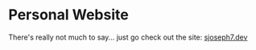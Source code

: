 # Personal Website

There's really not much to say... just go check out the site: [sjoseph7.dev](https://sjoseph7.dev)
